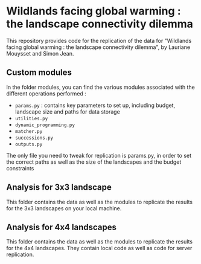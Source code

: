 # Wildlands facing global warming : the landscape connectivity dilemma
This repository provides code for the replication of the data for "Wildlands facing global warming : the landscape connectivity dilemma", by Lauriane Mouysset and Simon Jean. 

## Custom modules
In the folder modules, you can find the various modules associated with the different operations performed : 
- `params.py` : contains key parameters to set up, including budget, landscape size and paths for data storage
- `utilities.py`
- `dynamic_programming.py`
- `matcher.py`
- `successions.py`
- `outputs.py`

The only file you need to tweak for replication is params.py, in order to set the correct paths as well as the size of the landscapes and the budget constraints

## Analysis for 3x3 landscape
This folder contains the data as well as the modules to replicate the results for the 3x3 landscapes on your local machine.

## Analysis for 4x4 landscapes
This folder contains the data as well as the modules to replicate the results for the 4x4 landscapes. They contain local code as well as code for server replication. 
